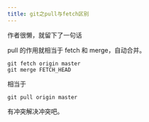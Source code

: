 ```yaml
---
title: git之pull与fetch区别
---
```


作者很懒，就留下了一句话

pull 的作用就相当于 fetch 和 merge，自动合并。

```
git fetch origin master
git merge FETCH_HEAD
```

相当于

```
git pull origin master
```

有冲突解决冲突吧。
